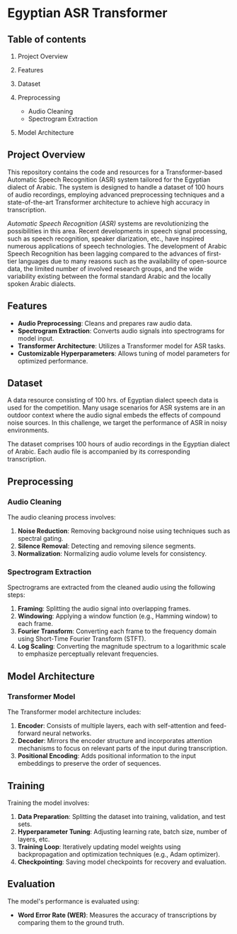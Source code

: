 # Egyptian ASR Transformer
## Table of contents
1. Project Overview

2. Features

3. Dataset

4. Preprocessing
    - Audio Cleaning
    - Spectrogram Extraction

5. Model Architecture

## Project Overview
This repository contains the code and resources for a Transformer-based Automatic Speech Recognition (ASR) system tailored for the Egyptian dialect of Arabic. The system is designed to handle a dataset of 100 hours of audio recordings, employing advanced preprocessing techniques and a state-of-the-art Transformer architecture to achieve high accuracy in transcription.

*Automatic Speech Recognition (ASR)* systems are revolutionizing the possibilities in this area. Recent developments in speech signal processing, such as speech recognition, speaker diarization, etc., have inspired numerous applications of speech technologies. The development of Arabic Speech Recognition has been lagging compared to the advances of first-tier languages due to many reasons such as the availability of open-source data, the limited number of involved research groups, and the wide variability existing between the formal standard Arabic and the locally spoken Arabic dialects.

## Features
- **Audio Preprocessing**: Cleans and prepares raw audio data.
- **Spectrogram Extraction**: Converts audio signals into spectrograms for model input.
- **Transformer Architecture**: Utilizes a Transformer model for ASR tasks.
- **Customizable Hyperparameters**: Allows tuning of model parameters for optimized performance.

## Dataset
A data resource consisting of 100 hrs. of Egyptian dialect speech data is used for the competition.
Many usage scenarios for ASR systems are in an outdoor context where the audio signal embeds the effects of compound noise sources. In this challenge, we target the performance of ASR in noisy environments.

The dataset comprises 100 hours of audio recordings in the Egyptian dialect of Arabic. Each audio file is accompanied by its corresponding transcription.

## Preprocessing
### Audio Cleaning

The audio cleaning process involves:
1. **Noise Reduction**: Removing background noise using techniques such as spectral gating.
2. **Silence Removal**: Detecting and removing silence segments.
3. **Normalization**: Normalizing audio volume levels for consistency.

### Spectrogram Extraction

Spectrograms are extracted from the cleaned audio using the following steps:

1. **Framing**: Splitting the audio signal into overlapping frames.
2. **Windowing**: Applying a window function (e.g., Hamming window) to each frame.
3. **Fourier Transform**: Converting each frame to the frequency domain using Short-Time Fourier Transform (STFT).
4. **Log Scaling**: Converting the magnitude spectrum to a logarithmic scale to emphasize perceptually relevant frequencies.

## Model Architecture
### Transformer Model
The Transformer model architecture includes:

1. **Encoder**: Consists of multiple layers, each with self-attention and feed-forward neural networks.
2. **Decoder**: Mirrors the encoder structure and incorporates attention mechanisms to focus on relevant parts of the input during transcription.
3. **Positional Encoding**: Adds positional information to the input embeddings to preserve the order of sequences.

## Training
Training the model involves:

1. **Data Preparation**: Splitting the dataset into training, validation, and test sets.
2. **Hyperparameter Tuning**: Adjusting learning rate, batch size, number of layers, etc.
3. **Training Loop**: Iteratively updating model weights using backpropagation and optimization techniques (e.g., Adam optimizer).
4. **Checkpointing**: Saving model checkpoints for recovery and evaluation.

## Evaluation
The model's performance is evaluated using:

- **Word Error Rate (WER)**: Measures the accuracy of transcriptions by comparing them to the ground truth.
